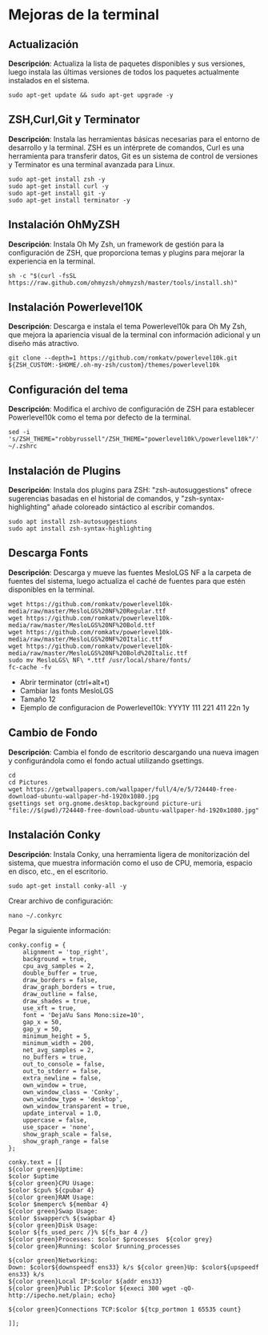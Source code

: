 # Mejoras de la terminal
## Actualización

**Descripción**: Actualiza la lista de paquetes disponibles y sus versiones, luego instala las últimas versiones de todos los paquetes actualmente instalados en el sistema.
```
sudo apt-get update && sudo apt-get upgrade -y
```
## ZSH,Curl,Git y Terminator

**Descripción**: Instala las herramientas básicas necesarias para el entorno de desarrollo y la terminal. ZSH es un intérprete de comandos, Curl es una herramienta para transferir datos, Git es un sistema de control de versiones y Terminator es una terminal avanzada para Linux.
```
sudo apt-get install zsh -y
sudo apt-get install curl -y
sudo apt-get install git -y
sudo apt-get install terminator -y
```

## Instalación OhMyZSH
**Descripción**: Instala Oh My Zsh, un framework de gestión para la configuración de ZSH, que proporciona temas y plugins para mejorar la experiencia en la terminal.
```
sh -c "$(curl -fsSL https://raw.github.com/ohmyzsh/ohmyzsh/master/tools/install.sh)"
```

## Instalación Powerlevel10K
**Descripción**: Descarga e instala el tema Powerlevel10k para Oh My Zsh, que mejora la apariencia visual de la terminal con información adicional y un diseño más atractivo.
```
git clone --depth=1 https://github.com/romkatv/powerlevel10k.git ${ZSH_CUSTOM:-$HOME/.oh-my-zsh/custom}/themes/powerlevel10k
```

## Configuración del tema
**Descripción**: Modifica el archivo de configuración de ZSH para establecer Powerlevel10k como el tema por defecto de la terminal.
```
sed -i 's/ZSH_THEME="robbyrussell"/ZSH_THEME="powerlevel10k\/powerlevel10k"/' ~/.zshrc
```

## Instalación de Plugins
**Descripción**: Instala dos plugins para ZSH: "zsh-autosuggestions" ofrece sugerencias basadas en el historial de comandos, y "zsh-syntax-highlighting" añade coloreado sintáctico al escribir comandos.
```
sudo apt install zsh-autosuggestions
sudo apt install zsh-syntax-highlighting
```
## Descarga Fonts
**Descripción**: Descarga y mueve las fuentes MesloLGS NF a la carpeta de fuentes del sistema, luego actualiza el caché de fuentes para que estén disponibles en la terminal.
```
wget https://github.com/romkatv/powerlevel10k-media/raw/master/MesloLGS%20NF%20Regular.ttf
wget https://github.com/romkatv/powerlevel10k-media/raw/master/MesloLGS%20NF%20Bold.ttf
wget https://github.com/romkatv/powerlevel10k-media/raw/master/MesloLGS%20NF%20Italic.ttf
wget https://github.com/romkatv/powerlevel10k-media/raw/master/MesloLGS%20NF%20Bold%20Italic.ttf
sudo mv MesloLGS\ NF\ *.ttf /usr/local/share/fonts/
fc-cache -fv
```

* Abrir terminator (ctrl+alt+t)
* Cambiar las fonts MesloLGS
* Tamaño 12
* Ejemplo de configuracion de Powerlevel10k: YYY1Y 111 221 411 22n 1y

## Cambio de Fondo
**Descripción**: Cambia el fondo de escritorio descargando una nueva imagen y configurándola como el fondo actual utilizando gsettings.
```
cd
cd Pictures
wget https://getwallpapers.com/wallpaper/full/4/e/5/724440-free-download-ubuntu-wallpaper-hd-1920x1080.jpg
gsettings set org.gnome.desktop.background picture-uri "file://$(pwd)/724440-free-download-ubuntu-wallpaper-hd-1920x1080.jpg"
```

## Instalación Conky
**Descripción**: Instala Conky, una herramienta ligera de monitorización del sistema, que muestra información como el uso de CPU, memoria, espacio en disco, etc., en el escritorio.
```
sudo apt-get install conky-all -y
```

Crear archivo de configuración:
```
nano ~/.conkyrc
```

Pegar la siguiente información:
```
conky.config = {
    alignment = 'top_right',
    background = true,
    cpu_avg_samples = 2,
    double_buffer = true,
    draw_borders = false,
    draw_graph_borders = true,
    draw_outline = false,
    draw_shades = true,
    use_xft = true,
    font = 'DejaVu Sans Mono:size=10',
    gap_x = 50,
    gap_y = 50,
    minimum_height = 5,
    minimum_width = 200,
    net_avg_samples = 2,
    no_buffers = true,
    out_to_console = false,
    out_to_stderr = false,
    extra_newline = false,
    own_window = true,
    own_window_class = 'Conky',
    own_window_type = 'desktop',
    own_window_transparent = true,
    update_interval = 1.0,
    uppercase = false,
    use_spacer = 'none',
    show_graph_scale = false,
    show_graph_range = false
};

conky.text = [[
${color green}Uptime:
$color $uptime
${color green}CPU Usage:
$color $cpu% ${cpubar 4}
${color green}RAM Usage:
$color $memperc% ${membar 4}
${color green}Swap Usage:
$color $swapperc% ${swapbar 4}
${color green}Disk Usage:
$color ${fs_used_perc /}% ${fs_bar 4 /}
${color green}Processes: $color $processes  ${color grey}
${color green}Running: $color $running_processes

${color green}Networking:
Down: $color${downspeedf ens33} k/s ${color green}Up: $color${upspeedf ens33} k/s
${color green}Local IP:$color ${addr ens33}
${color green}Public IP:$color ${execi 300 wget -qO- http://ipecho.net/plain; echo}

${color green}Connections TCP:$color ${tcp_portmon 1 65535 count}

]];
```

